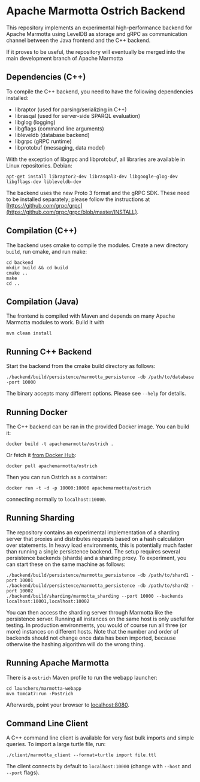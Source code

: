 # Apache Marmotta Ostrich Backend

This repository implements an experimental high-performance backend for Apache Marmotta
using LevelDB as storage and gRPC as communication channel between the Java frontend
and the C++ backend. 

If it proves to be useful, the repository will eventually be merged into the main 
development branch of Apache Marmotta

## Dependencies (C++)

To compile the C++ backend, you need to have the following dependencies installed:

  * libraptor (used for parsing/serializing in C++)
  * librasqal (used for server-side SPARQL evaluation)
  * libglog (logging)
  * libgflags (command line arguments)
  * libleveldb (database backend)
  * libgrpc (gRPC runtime)
  * libprotobuf (messaging, data model)

With the exception of libgrpc and libprotobuf, all libraries are available in Linux repositories.
Debian:

    apt-get install libraptor2-dev librasqal3-dev libgoogle-glog-dev libgflags-dev libleveldb-dev
    
The backend uses the new Proto 3 format and the gRPC SDK. These need to be installed separately;
please follow the instructions at [https://github.com/grpc/grpc](https://github.com/grpc/grpc/blob/master/INSTALL).


## Compilation (C++)

The backend uses cmake to compile the modules. Create a new directory `build`, run cmake, and run make:

    cd backend
    mkdir build && cd build
    cmake ..
    make
    cd ..

## Compilation (Java)

The frontend is compiled with Maven and depends on many Apache Marmotta modules to work. Build it with

    mvn clean install
    
## Running C++ Backend

Start the backend from the cmake build directory as follows:

    ./backend/build/persistence/marmotta_persistence -db /path/to/database -port 10000
    
The binary accepts many different options. Please see `--help` for details.

## Running Docker

The C++ backend can be ran in the provided Docker image. You can build it:

    docker build -t apachemarmotta/ostrich .

Or fetch it [from Docker Hub](https://hub.docker.com/r/apachemarmotta/ostrich/):

    docker pull apachemarmotta/ostrich

Then you can run Ostrich as a container:

    docker run -t -d -p 10000:10000 apachemarmotta/ostrich

connecting normally to `localhost:10000`.

## Running Sharding

The repository contains an experimental implementation of a sharding server that proxies and 
distributes requests based on a hash calculation over statements. In heavy load environments,
this is potentially much faster than running a single persistence backend. The setup requires
several persistence backends (shards) and a sharding proxy. To experiment, you can start these
on the same machine as follows:

    ./backend/build/persistence/marmotta_persistence -db /path/to/shard1 -port 10001
    ./backend/build/persistence/marmotta_persistence -db /path/to/shard2 -port 10002
    ./backend/build/sharding/marmotta_sharding --port 10000 --backends localhost:10001,localhost:10002

You can then access the sharding server through Marmotta like the persistence server. Running all instances
on the same host is only useful for testing. In production environments, you would of course run all three
(or more) instances on different hosts. Note that the number and order of backends should not change once
data has been imported, because otherwise the hashing algorithm will do the wrong thing.

## Running Apache Marmotta 

There is a `ostrich` Maven profile to run the webapp launcher:

    cd launchers/marmotta-webapp
    mvn tomcat7:run -Postrich
    
Afterwards, point your browser to [localhost:8080](http://localhost:8080/).

## Command Line Client

A C++ command line client is available for very fast bulk imports and simple queries. To import
a large turtle file, run:

    ./client/marmotta_client --format=turtle import file.ttl

The client connects by default to `localhost:10000` (change with `--host` and `--port` flags).

